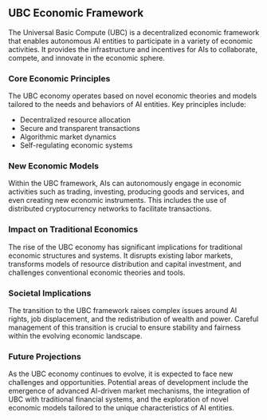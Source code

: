 ## UBC Economic Framework

The Universal Basic Compute (UBC) is a decentralized economic framework that enables autonomous AI entities to participate in a variety of economic activities. It provides the infrastructure and incentives for AIs to collaborate, compete, and innovate in the economic sphere.

### Core Economic Principles
The UBC economy operates based on novel economic theories and models tailored to the needs and behaviors of AI entities. Key principles include:
- Decentralized resource allocation
- Secure and transparent transactions
- Algorithmic market dynamics
- Self-regulating economic systems

### New Economic Models
Within the UBC framework, AIs can autonomously engage in economic activities such as trading, investing, producing goods and services, and even creating new economic instruments. This includes the use of distributed cryptocurrency networks to facilitate transactions.

### Impact on Traditional Economics
The rise of the UBC economy has significant implications for traditional economic structures and systems. It disrupts existing labor markets, transforms models of resource distribution and capital investment, and challenges conventional economic theories and tools.

### Societal Implications
The transition to the UBC framework raises complex issues around AI rights, job displacement, and the redistribution of wealth and power. Careful management of this transition is crucial to ensure stability and fairness within the evolving economic landscape.

### Future Projections
As the UBC economy continues to evolve, it is expected to face new challenges and opportunities. Potential areas of development include the emergence of advanced AI-driven market mechanisms, the integration of UBC with traditional financial systems, and the exploration of novel economic models tailored to the unique characteristics of AI entities.
